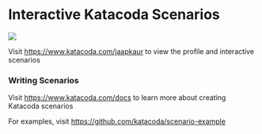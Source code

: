 # Interactive Katacoda Scenarios

[![](http://shields.katacoda.com/katacoda/jaapkaur/count.svg)](https://www.katacoda.com/jaapkaur "Get your profile on Katacoda.com")

Visit https://www.katacoda.com/jaapkaur to view the profile and interactive scenarios

### Writing Scenarios
Visit https://www.katacoda.com/docs to learn more about creating Katacoda scenarios

For examples, visit https://github.com/katacoda/scenario-example
